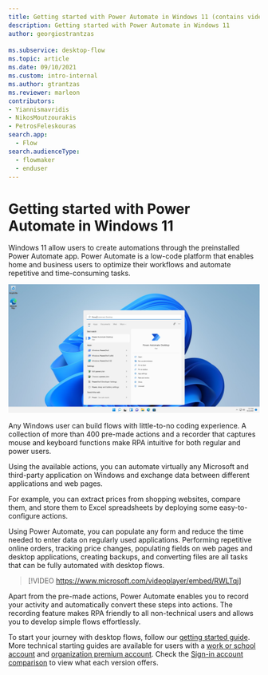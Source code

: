 ```yaml
---
title: Getting started with Power Automate in Windows 11 (contains video)
description: Getting started with Power Automate in Windows 11
author: georgiostrantzas

ms.subservice: desktop-flow
ms.topic: article 
ms.date: 09/10/2021
ms.custom: intro-internal
ms.author: gtrantzas
ms.reviewer: marleon
contributors:
- Yiannismavridis
- NikosMoutzourakis
- PetrosFeleskouras
search.app: 
  - Flow
search.audienceType: 
  - flowmaker
  - enduser
---
```


# Getting started with Power Automate in Windows 11
<!---
> [!IMPORTANT]
> Power Automate Desktop has been renamed to Power Automate for desktop. To find more information about the renaming, please visit the respective blog post. 
--->
Windows 11 allow users to create automations through the preinstalled Power Automate app. Power Automate is a low-code platform that enables home and business users to optimize their workflows and automate repetitive and time-consuming tasks.

   ![Screenshot of the Windows 11 search menu.](media\getting-started-windows-11\launching.png)

Any Windows user can build flows with little-to-no coding experience. A collection of more than 400 pre-made actions and a recorder that captures mouse and keyboard functions make RPA intuitive for both regular and power users.

Using the available actions, you can automate virtually any Microsoft and third-party application on Windows and exchange data between different applications and web pages.

For example, you can extract prices from shopping websites, compare them, and store them to Excel spreadsheets by deploying some easy-to-configure actions. 

Using Power Automate, you can populate any form and reduce the time needed to enter data on regularly used applications. Performing repetitive online orders, tracking price changes, populating fields on web pages and desktop applications, creating backups, and converting files are all tasks that can be fully automated with desktop flows.

   > [!VIDEO https://www.microsoft.com/videoplayer/embed/RWLTqj]

Apart from the pre-made actions, Power Automate enables you to record your activity and automatically convert these steps into actions. The recording feature makes RPA friendly to all non-technical users and allows you to develop simple flows effortlessly.

To start your journey with desktop flows, follow our [getting started guide](getting-started-msa.md). More technical starting guides are available for users with a [work or school account](getting-started-freeorg.md) and [organization premium account](getting-started-org.md). Check the [Sign-in account comparison](setup.md#sign-in-account-comparison) to view what each version offers.


